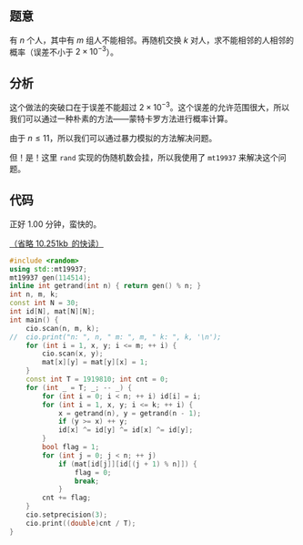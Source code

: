 ## 题意

有 $n$ 个人，其中有 $m$ 组人不能相邻。再随机交换 $k$ 对人，求不能相邻的人相邻的概率（误差不小于 $2 \times 10^{-3}$）。

## 分析

这个做法的突破口在于误差不能超过 $2 \times 10^{-3}$。这个误差的允许范围很大，所以我们可以通过一种朴素的方法——蒙特卡罗方法进行概率计算。

由于 $n \leq 11$，所以我们可以通过暴力模拟的方法解决问题。

但！是！这里 `rand` 实现的伪随机数会挂，所以我使用了 `mt19937` 来解决这个问题。

## 代码

正好 $1.00$ 分钟，蛮快的。

[（省略 $10.251 \operatorname{kb}$ 的快读）](https://www.luogu.com.cn/paste/61l9qqpd)

```cpp
#include <random>
using std::mt19937;
mt19937 gen(114514);
inline int getrand(int n) { return gen() % n; }
int n, m, k;
const int N = 30;
int id[N], mat[N][N];
int main() {
	cio.scan(n, m, k);
//	cio.print("n: ", n, " m: ", m, " k: ", k, '\n');
	for (int i = 1, x, y; i <= m; ++ i) {
		cio.scan(x, y);
		mat[x][y] = mat[y][x] = 1;
	}
	const int T = 1919810; int cnt = 0;
	for (int _ = T; _; -- _) {
		for (int i = 0; i < n; ++ i) id[i] = i;
		for (int i = 1, x, y; i <= k; ++ i) {
			x = getrand(n), y = getrand(n - 1);
			if (y >= x) ++ y;
			id[x] ^= id[y] ^= id[x] ^= id[y];
		}
		bool flag = 1;
		for (int j = 0; j < n; ++ j)
			if (mat[id[j]][id[(j + 1) % n]]) {
				flag = 0;
				break;
			}
		cnt += flag;
	}
	cio.setprecision(3);
	cio.print((double)cnt / T);
}
```